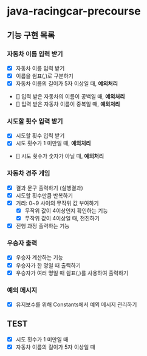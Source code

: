 # java-racingcar-precourse

## 기능 구현 목록
### 자동차 이름 입력 받기
- [x] 자동차 이름 입력 받기
- [x] 이름을 쉼표(,)로 구분하기
- [x] 자동차 이름의 길이가 5자 이상일 때, **예외처리**
- [] 입력 받은 자동차의 이름이 공백일 때, **예외처리**
- [] 입력 받은 자동차 이름이 중복일 때, **예외처리**

### 시도할 횟수 입력 받기
- [x] 시도할 횟수 입력 받기
- [x] 시도 횟수가 1 미만일 때, **예외처리**
- [] 시도 횟수가 숫자가 아닐 때, **예외처리**

### 자동차 경주 게임
- [x] 결과 문구 출력하기 (실행결과)
- [x] 시도할 횟수만큼 반복하기
- [x] 거리: 0~9 사이의 무작위 값 부여하기
    - [x] 무작위 값이 4이상인지 확인하는 기능
    - [x] 무작위 값이 4이상일 때, 전진하기
- [x] 진행 과정 출력하는 기능

### 우승자 출력
- [x] 우승자 계산하는 기능
- [x] 우승자가 한 명일 때 출력하기
- [x] 우승자가 여러 명일 때 쉼표(,)를 사용하여 출력하기

### 예외 메시지
- [x] 유지보수를 위해 Constants에서 예외 메시지 관리하기

## TEST
- [x] 시도 횟수가 1 미만일 때
- [x] 자동차 이름의 길이가 5자 이상일 때